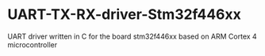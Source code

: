 # UART-TX-RX-driver-Stm32f446xx
UART driver written in C for the board stm32f446xx based on ARM Cortex 4 microcontroller


